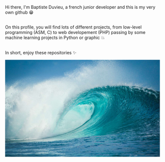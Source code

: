 Hi there, I'm Baptiste Duvieu, a french junior developer and this is my very own github 😁 <br><br>

On this profile, you will find lots of different projects, from low-level programming (ASM, C) to web developement (PHP) passing by some machine learning projects in Python or graphic 💥 <br><br>

In short, enjoy these repositories ✨

<img src='readme.jpg'>
